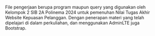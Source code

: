 File pengerjaan berupa program maupun query yang digunakan oleh Kelompok 2 SIB 2A Polinema 2024 untuk pemenuhan Nilai Tugas Akhir Website Kepuasan Pelanggan.
Dengan penerapan materi yang telah dipelajari di dalam perkuliahan, dan menggunakan AdminLTE juga Bootstrap.
